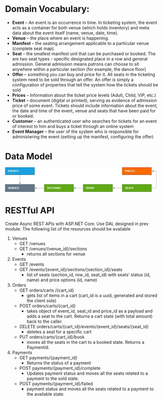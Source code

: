 # Domain Vocabulary:
- **Event** – An event is an occurrence in time. In ticketing system, the event acts as a container for both venue (which holds inventory) and meta data about the event itself (name, venue, date, time).
- **Venue** – the place where an event is happening.
- **Manifest** – the seating arrangement applicable to a particular venue (complete seat map).
- **Seat** – the smallest manifest unit that can be purchased or booked. The are two seat types - specific designated place in a row and general admission. General admission means patrons can choose to sit anywhere within a particular section (for example, the dance floor)
- **Offer** – something you can buy and price for it. All seats in the ticketing system need to be sold through an offer. An offer is simply a configuration of properties that tell the system how the tickets should be sold
- **Prices** – Information about the ticket price levels (Adult, Child, VIP, etc.)
- **Ticket** – document (digital or printed), serving as evidence of admission price of some event.  Tickets should include information about the event, the date and time of the event, venue and seats that have been paid for or booked.
- **Customer** – an authenticated user who searches for tickets for an event of interest to him and buys a ticket through an online system
- **Event Manager** – the user of the system who is responsible for administering the event (setting up the manifest, configuring the offer)

# Data Model
![Exemplary Data Model](./static/ticketing-exemplary-data-model.jpg)

# RESTful API

Create Async REST APIs with ASP.NET Core. Use DAL designed in prev module. The following list of the resources should be available
1. Venues
    - GET /venues
    - GET /venues/{venue_id}/sections
        - returns all sections for venue
2. Events
    - GET /events
    - GET /events/{event_id}/sections/{section_id}/seats
        - list of seats (section_id, row_id, seat_id) with seats’ status (id, name) and price options (id, name)
3. Orders
    - GET orders/carts /{cart_id}
        - gets list of items in a cart (cart_id is a uuid, generated and stored the client side)
    - POST orders/carts/{cart_id}
        - takes object of event_id, seat_id and price_id as a payload and adds a seat to the cart. Returns a cart state (with total amount) back to the caller.
    - DELETE orders/carts/{cart_id}/events/{event_id}/seats/{seat_id}
        - deletes a seat for a specific cart
    - PUT orders/carts/{cart_id}/book
        - moves all the seats in the cart to a booked state. Returns a PaymentId.
4. Payments
    - GET payments/{payment_id}
        - Returns the status of a payment
    - POST payments/{payment_id}/complete
        - Updates payment status and moves all the seats related to a payment to the sold state.
    - POST payments/{payment_id}/failed
        - payment status and moves all the seats related to a payment to the available state.
